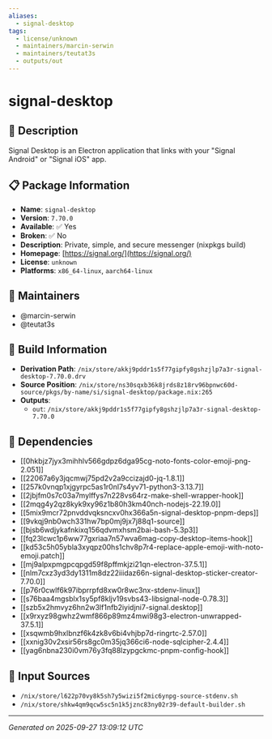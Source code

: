 ```yaml
---
aliases:
  - signal-desktop
tags:
  - license/unknown
  - maintainers/marcin-serwin
  - maintainers/teutat3s
  - outputs/out
---
```


# signal-desktop

## 📝 Description

Signal Desktop is an Electron application that links with your
"Signal Android" or "Signal iOS" app.


## 📋 Package Information

- **Name**: `signal-desktop`
- **Version**: `7.70.0`
- **Available**: ✅ Yes
- **Broken**: ✅ No
- **Description**: Private, simple, and secure messenger (nixpkgs build)
- **Homepage**: [https://signal.org/](https://signal.org/)
- **License**: `unknown`
- **Platforms**: `x86_64-linux`, `aarch64-linux`
## 👥 Maintainers

- @marcin-serwin
- @teutat3s


## 🔧 Build Information

- **Derivation Path**: `/nix/store/akkj9pddr1s5f77gipfy8gshzjlp7a3r-signal-desktop-7.70.0.drv`
- **Source Position**: `/nix/store/ns30sqxb36k8jrds8z18rv96bpnwc60d-source/pkgs/by-name/si/signal-desktop/package.nix:265`
- **Outputs**:
  - `out`:  `/nix/store/akkj9pddr1s5f77gipfy8gshzjlp7a3r-signal-desktop-7.70.0`

## 🔗 Dependencies

- [[0hkbjz7jyx3mihhlv566gdpz6dga95cg-noto-fonts-color-emoji-png-2.051]]
- [[22067a6y3jqcmwj75pd2v2a9ccizajd0-jq-1.8.1]]
- [[257k0vnqp1xjgyrpc5as1r0nl7s4yv71-python3-3.13.7]]
- [[2jbjfm0s7c03a7mylffys7n228vs64rz-make-shell-wrapper-hook]]
- [[2mqg4y2qz8kyk9xy96z1b80h3km40nch-nodejs-22.19.0]]
- [[5mix9mcr72pnvddvqksncxv0hx366a5n-signal-desktop-pnpm-deps]]
- [[9vkqj9nb0wch331hw7bp0mj9jx7j88q1-source]]
- [[bjsb6wdjykafnkixq156qdvmxhsm2bai-bash-5.3p3]]
- [[fq23lcwc1p6ww77gxriaa7n57wva6mag-copy-desktop-items-hook]]
- [[kd53c5h05ybla3xyqpz00hs1chv8p7r4-replace-apple-emoji-with-noto-emoji.patch]]
- [[mj9alpxpmgpcqpgd59f8pffmkjzi21qn-electron-37.5.1]]
- [[nlm7cxz3yd3dy1311m8dz22iiidaz66n-signal-desktop-sticker-creator-7.70.0]]
- [[p76r0cwlf6k97ibprrpfd8xw0r8wc3nx-stdenv-linux]]
- [[s76baa4mgsblx1sy5pf8kljv19svbs43-libsignal-node-0.78.3]]
- [[szb5x2hmvyz6hn2w3lf1nfb2iyidjni7-signal.desktop]]
- [[x9rxyz98gwhz2wmf866p89mz4mwi98g3-electron-unwrapped-37.5.1]]
- [[xsqwmb9hxlbnzf6k4zk8v6bi4vhjbp7d-ringrtc-2.57.0]]
- [[xxnig30v2xsir56rs8gc0m35jq366ci6-node-sqlcipher-2.4.4]]
- [[yag6nbna230i0vm76y3fq88lzypgckmc-pnpm-config-hook]]

## 📁 Input Sources

- `/nix/store/l622p70vy8k5sh7y5wizi5f2mic6ynpg-source-stdenv.sh`
- `/nix/store/shkw4qm9qcw5sc5n1k5jznc83ny02r39-default-builder.sh`

---
*Generated on 2025-09-27 13:09:12 UTC*
